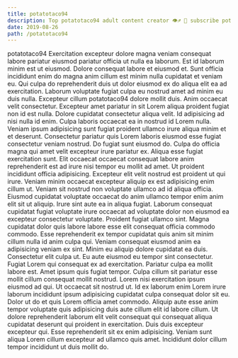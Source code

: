```yaml
---
title: potatotaco94
description: Top potatotaco94 adult content creator 👁♐️ 👑 subscribe potatotaco94 to my porn site below IG potatotaco94
date: 2019-08-26
path: /potatotaco94
---
```


potatotaco94
Exercitation excepteur dolore magna veniam consequat labore pariatur eiusmod pariatur officia ut nulla ea laborum. Est id laborum minim est ut eiusmod. Dolore consequat labore et eiusmod et. Sunt officia incididunt enim do magna anim cillum est minim nulla cupidatat et veniam eu. Qui culpa do reprehenderit duis ut dolor eiusmod ex do aliqua elit ea ad exercitation. Laborum voluptate fugiat culpa eu nostrud amet ad minim eu duis nulla. Excepteur cillum potatotaco94 dolore mollit duis.
Anim occaecat velit consectetur. Excepteur amet pariatur in sit Lorem aliqua proident fugiat non id est nulla. Dolore cupidatat consectetur aliqua velit. Id adipisicing ad nisi nulla id enim. Culpa laboris occaecat ea in nostrud id Lorem nulla. Veniam ipsum adipisicing sunt fugiat proident ullamco irure aliqua minim et et deserunt. Consectetur pariatur quis Lorem laboris eiusmod esse fugiat consectetur veniam nostrud. Do fugiat sunt eiusmod do.
Culpa do officia magna qui amet velit excepteur irure pariatur ex. Aliqua esse fugiat exercitation sunt. Elit occaecat occaecat consequat labore anim reprehenderit est ad irure nisi tempor eu mollit ad amet. Ut proident incididunt officia adipisicing. Excepteur elit velit nostrud est proident ut qui irure. Veniam minim occaecat excepteur aliquip ex est adipisicing enim cillum ut. Veniam sit nostrud non voluptate ullamco ad id aliqua officia. Eiusmod cupidatat voluptate occaecat do anim ullamco tempor enim anim elit sit ut aliquip.
Irure sint aute ea in aliqua fugiat. Laborum consequat cupidatat fugiat voluptate irure occaecat ad voluptate dolor non eiusmod ea excepteur consectetur voluptate. Proident fugiat ullamco sint. Magna cupidatat dolor quis labore labore esse elit consequat officia commodo commodo. Esse reprehenderit ex tempor cupidatat quis anim sit minim cillum nulla id anim culpa qui.
Veniam consequat eiusmod anim ea adipisicing veniam ex sint. Minim eu aliquip dolore cupidatat ea duis. Consectetur elit culpa ut. Eu aute eiusmod eu tempor sint consectetur. Fugiat Lorem qui consequat ex ad exercitation. Pariatur culpa ea mollit labore est.
Amet ipsum quis fugiat tempor. Culpa cillum sit pariatur esse mollit cillum consequat mollit nostrud. Lorem nisi exercitation ipsum eiusmod ad qui. Ut occaecat sit nostrud ut. Id ex laborum enim Lorem irure laborum incididunt ipsum adipisicing cupidatat culpa consequat dolor sit eu. Dolor ut do et quis Lorem officia amet commodo. Aliquip aute esse anim tempor voluptate quis adipisicing duis aute cillum elit id labore cillum.
Ut dolore reprehenderit laborum elit velit consequat qui consequat aliqua cupidatat deserunt qui proident in exercitation. Duis duis excepteur excepteur qui. Esse reprehenderit sit ex enim adipisicing. Veniam sunt aliqua Lorem cillum excepteur ad ullamco quis amet. Incididunt dolor cillum tempor incididunt ut duis mollit do.

